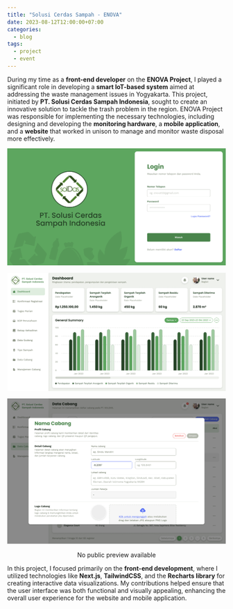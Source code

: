 ```yaml
---
title: "Solusi Cerdas Sampah - ENOVA"
date: 2023-08-12T12:00:00+07:00
categories:
  - blog
tags:
  - project
  - event
---
```

During my time as a **front-end developer** on the **ENOVA Project**, I played a significant role in developing a **smart IoT-based system** aimed at addressing the waste management issues in Yogyakarta. This project, initiated by **PT. Solusi Cerdas Sampah Indonesia**, sought to create an innovative solution to tackle the trash problem in the region. ENOVA Project was responsible for implementing the necessary technologies, including designing and developing the **monitoring hardware**, a **mobile application**, and a **website** that worked in unison to manage and monitor waste disposal more effectively.

![SolDas Website](/assets/images/SolDas1.png)

![SolDas Website](/assets/images/SolDas2.png)

![SolDas Website](/assets/images/SolDas3.png)

<p align="center">
  No public preview available
</p>

In this project, I focused primarily on the **front-end development**, where I utilized technologies like **Next.js**, **TailwindCSS**, and the **Recharts library** for creating interactive data visualizations. My contributions helped ensure that the user interface was both functional and visually appealing, enhancing the overall user experience for the website and mobile application.






